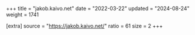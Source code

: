 +++
title = "jakob.kaivo.net"
date = "2022-03-22"
updated = "2024-08-24"
weight = 1741

[extra]
source = "https://jakob.kaivo.net/"
ratio = 61
size = 2
+++
